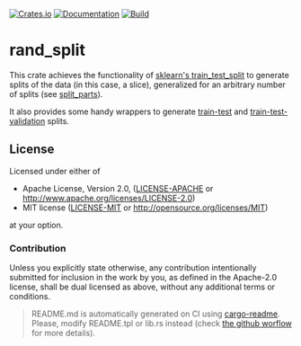 [![Crates.io](https://img.shields.io/crates/v/rand_split.svg)](https://crates.io/crates/rand_split)
[![Documentation](https://docs.rs/rand_split/badge.svg)](https://docs.rs/rand_split/)
[![Build](https://github.com/carrascomj/rand_split/workflows/build/badge.svg)](https://github.com/carrascomj/rand_split/actions)

# rand_split

This crate achieves the functionality of [sklearn's train_test_split](https://scikit-learn.org/stable/modules/generated/sklearn.model_selection.train_test_split.html)
to generate splits of the data (in this case, a slice), generalized for an
arbitrary number of splits (see [split_parts](./fn.split_parts.html)).

It also provides some handy wrappers to generate [train-test](./fn.train_test_split.html) and
[train-test-validation](./fn.ttv_split.html) splits.

## License

Licensed under either of

- Apache License, Version 2.0, ([LICENSE-APACHE](LICENSE-APACHE) or http://www.apache.org/licenses/LICENSE-2.0)
- MIT license ([LICENSE-MIT](LICENSE-MIT) or http://opensource.org/licenses/MIT)

at your option.

### Contribution

Unless you explicitly state otherwise, any contribution intentionally submitted
for inclusion in the work by you, as defined in the Apache-2.0 license, shall be dual licensed as above, without any
additional terms or conditions.

> README.md is automatically generated on CI using [cargo-readme](https://github.com/livioribeiro/cargo-readme). Please, modify README.tpl or lib.rs instead (check [the github worflow](https://github.com/carrascomj/rust_sbml/blob/trunk/.github/workflows/readme.yml) for more details).
